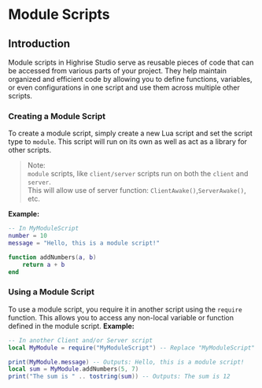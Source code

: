 # **Module Scripts**

## **Introduction**
Module scripts in Highrise Studio serve as reusable pieces of code that can be accessed from various parts of your project. They help maintain organized and efficient code by allowing you to define functions, variables, or even configurations in one script and use them across multiple other scripts.

### **Creating a Module Script**
To create a module script, simply create a new Lua script and set the script type to `module`. This script will run on its own as well as act as a library for other scripts.

> Note:  
>`module` scripts, like `client/server` scripts run on both the `client` and `server`.  
>This will allow use of server function: `ClientAwake()`,`ServerAwake()`, etc.

**Example:**
```lua
-- In MyModuleScript
number = 10
message = "Hello, this is a module script!"

function addNumbers(a, b)
    return a + b
end
```
### **Using a Module Script**
To use a module script, you require it in another script using the `require` function. This allows you to access any non-local variable or function defined in the module script.
**Example:**
```lua
-- In another Client and/or Server script
local MyModule = require("MyModuleScript") -- Replace "MyModuleScript" with the name of your module script

print(MyModule.message) -- Outputs: Hello, this is a module script!
local sum = MyModule.addNumbers(5, 7)
print("The sum is " .. tostring(sum)) -- Outputs: The sum is 12
```
